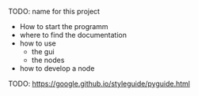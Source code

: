 TODO: name for this project


- How to start the programm
- where to find the documentation
- how to use
    - the gui
    - the nodes
- how to develop a node



TODO: https://google.github.io/styleguide/pyguide.html